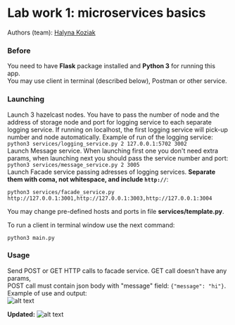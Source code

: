 # Lab work 1: microservices basics
Authors (team): [Halyna Koziak](https://github.com/hkoziak)

### Before

You need to have <b>Flask</b> package installed and <b>Python 3</b> for running this app.   
You may use client in terminal (described below), Postman or other service.

### Launching
Launch 3 hazelcast nodes. You have to pass the number of node and the address of storage node and port for logging service to each separate logging service.
If running on localhost, the first logging service will pick-up number and node automatically.
Example of run of the logging service:   
```python3 services/logging_service.py 2 127.0.0.1:5702 3002```   
Launch Message service. When launching first one you don't need extra params, when launching next you should pass the service number and port:   
```python3 services/message_service.py 2 3005```   
Launch Facade service passing adresses of logging services. **Separate them with coma, not whitespace, and include ```http://```**:
```
python3 services/facade_service.py http://127.0.0.1:3001,http://127.0.0.1:3003,http://127.0.0.1:3004
```
  
You may change pre-defined hosts and ports in file <b>services/template.py</b>.

To run a client in terminal window use the next command:
```
python3 main.py
```

### Usage

Send POST or GET HTTP calls to facade service. GET call doesn't have any params,   
POST call must contain json body with "message" field: ```{"message": "hi"}```.
Example of use and output:   
![alt text](https://github.com/hkoziak/microservices_apz/blob/micro_basics/Example_of_use.png?raw=true)

**Updated:**
![alt text](https://github.com/hkoziak/microservices_apz/blob/micro_mq/run.png?raw=true)


